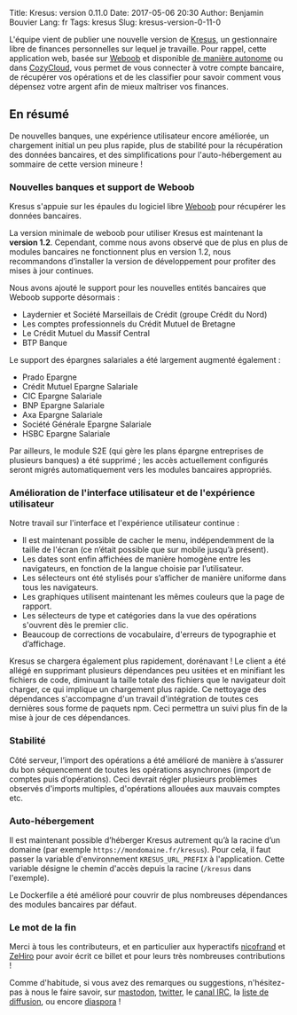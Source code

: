 Title: Kresus: version 0.11.0
Date: 2017-05-06 20:30
Author: Benjamin Bouvier
Lang: fr
Tags: kresus
Slug: kresus-version-0-11-0

L'équipe vient de publier une nouvelle version de [Kresus](https://kresus.org),
un gestionnaire libre de finances personnelles sur lequel je travaille. Pour
rappel, cette application web, basée sur [Weboob](http://weboob.org/) et
disponible [de manière
autonome](https://www.karolak.fr/blog/2016/03/18/kresus-un-gestionnaire-web-de-finances-personnelles/)
ou dans [CozyCloud](https://cozy.io/), vous permet de vous connecter à votre
compte bancaire, de récupérer vos opérations et de les classifier pour savoir
comment vous dépensez votre argent afin de mieux maîtriser vos finances.

## En résumé

De nouvelles banques, une expérience utilisateur encore améliorée, un
chargement initial un peu plus rapide, plus de stabilité pour la récupération
des données bancaires, et des simplifications pour l'auto-hébergement au
sommaire de cette version mineure !

### Nouvelles banques et support de Weboob

Kresus s'appuie sur les épaules du logiciel libre [Weboob](http://weboob.org)
pour récupérer les données bancaires.

La version minimale de weboob pour utiliser Kresus est maintenant la **version
1.2**. Cependant, comme nous avons observé que de plus en plus de modules
bancaires ne fonctionnent plus en version 1.2, nous recommandons d’installer la
version de développement pour profiter des mises à jour continues.

Nous avons ajouté le support pour les nouvelles entités bancaires que Weboob
supporte désormais :

* Laydernier et Société Marseillais de Crédit (groupe Crédit du Nord)
* Les comptes professionnels du Crédit Mutuel de Bretagne
* Le Crédit Mutuel du Massif Central
* BTP Banque

Le support des épargnes salariales a été largement augmenté également :

* Prado Epargne
* Crédit Mutuel Epargne Salariale
* CIC Epargne Salariale
* BNP Epargne Salariale
* Axa Epargne Salariale
* Société Générale Epargne Salariale
* HSBC Epargne Salariale

Par ailleurs, le module S2E (qui gère les plans épargne entreprises de
plusieurs banques) a été supprimé ; les accès actuellement configurés seront
migrés automatiquement vers les modules bancaires appropriés.

### Amélioration de l'interface utilisateur et de l'expérience utilisateur

Notre travail sur l'interface et l'expérience utilisateur continue :

* Il est maintenant possible de cacher le menu, indépendemment de la taille de
  l'écran (ce n’était possible que sur mobile jusqu’à présent).
* Les dates sont enfin affichées de manière homogène entre les navigateurs, en
  fonction de la langue choisie par l’utilisateur.
* Les sélecteurs ont été stylisés pour s’afficher de manière uniforme dans tous
  les navigateurs.
* Les graphiques utilisent maintenant les mêmes couleurs que la page de
  rapport.
* Les sélecteurs de type et catégories dans la vue des opérations s'ouvrent dès
  le premier clic.
* Beaucoup de corrections de vocabulaire, d'erreurs de typographie et
  d’affichage.

Kresus se chargera également plus rapidement, dorénavant ! Le client a été
allégé en supprimant plusieurs dépendances peu usitées et en minifiant les
fichiers de code, diminuant la taille totale des fichiers que le navigateur
doit charger, ce qui implique un chargement plus rapide. Ce nettoyage des
dépendances s'accompagne d'un travail d'intégration de toutes ces dernières
sous forme de paquets npm. Ceci permettra un suivi plus fin de la mise à jour
de ces dépendances.

### Stabilité

Côté serveur, l’import des opérations a été amélioré de manière à s’assurer du
bon séquencement de toutes les opérations asynchrones (import de comptes puis
d’opérations). Ceci devrait régler plusieurs problèmes observés d'imports
multiples, d'opérations allouées aux mauvais comptes etc.

### Auto-hébergement

Il est maintenant possible d’héberger Kresus autrement qu’à la racine d’un
domaine (par exemple `https://mondomaine.fr/kresus`). Pour cela, il faut passer
la variable d'environnement `KRESUS_URL_PREFIX` à l'application. Cette variable
désigne le chemin d'accès depuis la racine (`/kresus` dans l'exemple).

Le Dockerfile a été amélioré pour couvrir de plus nombreuses dépendances des
modules bancaires par défaut.

### Le mot de la fin

Merci à tous les contributeurs, et en particulier aux hyperactifs
[nicofrand](https://nicofrand.eu) et [ZeHiro](https://github.com/ZeHiro) pour
avoir écrit ce billet et pour leurs très nombreuses contributions !

Comme d'habitude, si vous avez des remarques ou suggestions, n'hésitez-pas à
nous le faire savoir, sur [mastodon](https://tutut.delire.party/@kresus),
[twitter](https://twitter.com/kresusapp), le [canal
IRC](https://kiwiirc.com/client/chat.freenode.net/kresus), la [liste de
diffusion](https://framalistes.org/sympa/info/kresus), ou encore
[diaspora](https://framasphere.org/people/315a5640ead10132c4cc2a0000053625)  !
